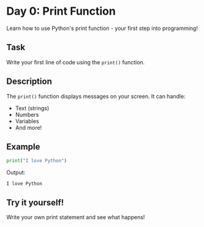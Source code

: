 # Day 0: Print Function
Learn how to use Python's print function - your first step into programming!

## Task
Write your first line of code using the `print()` function.

## Description
The `print()` function displays messages on your screen. It can handle:
- Text (strings)
- Numbers
- Variables
- And more!

## Example
```python
print("I love Python")
```
Output:
```plaintext
I love Python
```

## Try it yourself!
Write your own print statement and see what happens! 
